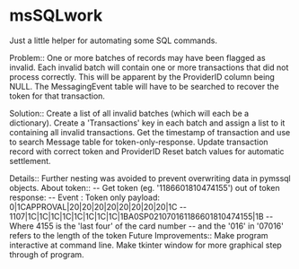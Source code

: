 # msSQLwork
Just a little helper for automating some SQL commands.

Problem::
  One or more batches of records may have been flagged as invalid.
  Each invalid batch will contain one or more transactions that did not process correctly. This will be apparent by the ProviderID column being NULL. The MessagingEvent table will have to be searched to recover the token for that transaction.
  
Solution::
	Create a list of all invalid batches (which will each be a dictionary).
	Create a 'Transactions' key in each batch and assign a list to it containing all invalid transactions.
	Get the timestamp of transaction and use to search Message table for token-only-response.
	Update transaction record with correct token and ProviderID
	Reset batch values for automatic settlement.

Details::
  Further nesting was avoided to prevent overwriting data in pymssql objects.
  About token::
  -- Get token (eg. '1186601810474155') out of token response:
  -- Event : Token only payload: 0|1CAPPROVAL|20|20|20|20|20|20|20|20|1C
  -- 1107|1C|1C|1C|1C|1C|1C|1C|1C|1BA0SP021070161186601810474155|1B
  -- Where 4155 is the 'last four' of the card number
  -- and the '016' in '07016' refers to the length of the token
Future Improvements::
	Make program interactive at command line.
	Make tkinter window for more graphical step through of program.
	
